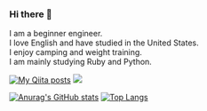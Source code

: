 ### Hi there 👋

I am a beginner engineer.  
I love English and have studied in the United States.  
I enjoy camping and weight training.  
I am mainly studying Ruby and Python.  

[![My Qiita posts](https://qiita-badge.apiapi.app/s/Egyh/posts.svg)](http://qiita.com/Egyh)
![](https://komarev.com/ghpvc/?username=Egyh)

[![Anurag's GitHub stats](https://github-readme-stats.vercel.app/api?username=Egyh)](https://github.com/anuraghazra/github-readme-stats)
[![Top Langs](https://github-readme-stats.vercel.app/api/top-langs/?username=Egyh)](https://github.com/anuraghazra/github-readme-stats)
